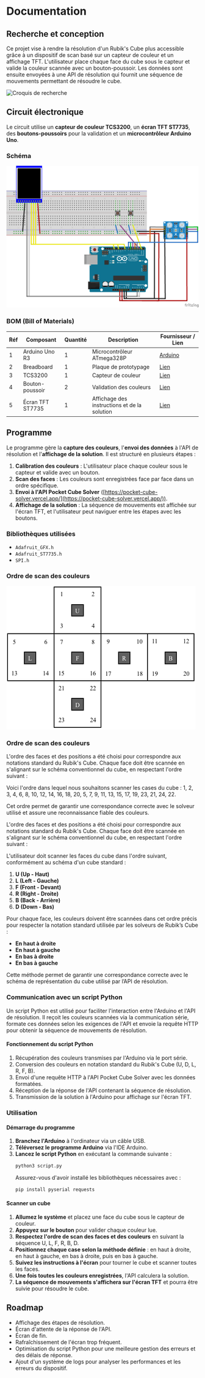 # Documentation

## Recherche et conception

Ce projet vise à rendre la résolution d'un Rubik's Cube plus accessible grâce à un dispositif de scan basé sur un capteur de couleur et un affichage TFT. L'utilisateur place chaque face du cube sous le capteur et valide la couleur scannée avec un bouton-poussoir. Les données sont ensuite envoyées à une API de résolution qui fournit une séquence de mouvements permettant de résoudre le cube.

![Croquis de recherche](/docs/assets/croquis-de-recherche.png)

## Circuit électronique

Le circuit utilise un **capteur de couleur TCS3200**, un **écran TFT ST7735**, des **boutons-poussoirs** pour la validation et un **microcontrôleur Arduino Uno**.

### Schéma

![Schéma du circuit](/docs/assets/CubeResolver_bb.png)

### BOM (Bill of Materials)

| Réf | Composant        | Quantité | Description                                  | Fournisseur / Lien                                            |
| --- | ---------------- | -------- | -------------------------------------------- | ------------------------------------------------------------- |
| 1   | Arduino Uno R3   | 1        | Microcontrôleur ATmega328P                   | [Arduino](https://store.arduino.cc/products/arduino-uno-rev3) |
| 2   | Breadboard       | 1        | Plaque de prototypage                        | [Lien](#)                                                     |
| 3   | TCS3200          | 1        | Capteur de couleur                           | [Lien](#)                                                     |
| 4   | Bouton-poussoir  | 2        | Validation des couleurs                      | [Lien](#)                                                     |
| 5   | Écran TFT ST7735 | 1        | Affichage des instructions et de la solution | [Lien](#)                                                     |

## Programme

Le programme gère la **capture des couleurs**, l'**envoi des données** à l'API de résolution et l'**affichage de la solution**. Il est structuré en plusieurs étapes :

1. **Calibration des couleurs** : L'utilisateur place chaque couleur sous le capteur et valide avec un bouton.
2. **Scan des faces** : Les couleurs sont enregistrées face par face dans un ordre spécifique.
3. **Envoi à l'API Pocket Cube Solver** ([https://pocket-cube-solver.vercel.app/](https://pocket-cube-solver.vercel.app/)).
4. **Affichage de la solution** : La séquence de mouvements est affichée sur l'écran TFT, et l'utilisateur peut naviguer entre les étapes avec les boutons.

### Bibliothèques utilisées

- `Adafruit_GFX.h`
- `Adafruit_ST7735.h`
- `SPI.h`

### Ordre de scan des couleurs

![Schéma du cube](/docs/assets/cube-positions.png)

### Ordre de scan des couleurs

L'ordre des faces et des positions a été choisi pour correspondre aux notations standard du Rubik's Cube. Chaque face doit être scannée en s'alignant sur le schéma conventionnel du cube, en respectant l'ordre suivant :

Voici l'ordre dans lequel nous souhaitons scanner les cases du cube :
1, 2, 3, 4, 6, 8, 10, 12, 14, 16, 18, 20, 5, 7, 9, 11, 13, 15, 17, 19, 23, 21, 24, 22.

Cet ordre permet de garantir une correspondance correcte avec le solveur utilisé et assure une reconnaissance fiable des couleurs.

L'ordre des faces et des positions a été choisi pour correspondre aux notations standard du Rubik's Cube. Chaque face doit être scannée en s'alignant sur le schéma conventionnel du cube, en respectant l'ordre suivant :

L'utilisateur doit scanner les faces du cube dans l'ordre suivant, conformément au schéma d'un cube standard :

1. **U (Up - Haut)**
2. **L (Left - Gauche)**
3. **F (Front - Devant)**
4. **R (Right - Droite)**
5. **B (Back - Arrière)**
6. **D (Down - Bas)**

Pour chaque face, les couleurs doivent être scannées dans cet ordre précis pour respecter la notation standard utilisée par les solveurs de Rubik’s Cube :

- **En haut à droite**
- **En haut à gauche**
- **En bas à droite**
- **En bas à gauche**

Cette méthode permet de garantir une correspondance correcte avec le schéma de représentation du cube utilisé par l’API de résolution.

### Communication avec un script Python

Un script Python est utilisé pour faciliter l'interaction entre l'Arduino et l'API de résolution. Il reçoit les couleurs scannées via la communication série, formate ces données selon les exigences de l'API et envoie la requête HTTP pour obtenir la séquence de mouvements de résolution.

#### Fonctionnement du script Python

1. Récupération des couleurs transmises par l'Arduino via le port série.
2. Conversion des couleurs en notation standard du Rubik's Cube (U, D, L, R, F, B).
3. Envoi d'une requête HTTP à l'API Pocket Cube Solver avec les données formatées.
4. Réception de la réponse de l'API contenant la séquence de résolution.
5. Transmission de la solution à l'Arduino pour affichage sur l'écran TFT.

### Utilisation

#### Démarrage du programme

1. **Branchez l'Arduino** à l'ordinateur via un câble USB.
2. **Téléversez le programme Arduino** via l'IDE Arduino.
3. **Lancez le script Python** en exécutant la commande suivante :
   ```bash
   python3 script.py
   ```
   Assurez-vous d'avoir installé les bibliothèques nécessaires avec :
   ```bash
   pip install pyserial requests
   ```

#### Scanner un cube

1. **Allumez le système** et placez une face du cube sous le capteur de couleur.
2. **Appuyez sur le bouton** pour valider chaque couleur lue.
3. **Respectez l'ordre de scan des faces et des couleurs** en suivant la séquence U, L, F, R, B, D.
4. **Positionnez chaque case selon la méthode définie** : en haut à droite, en haut à gauche, en bas à droite, puis en bas à gauche.
5. **Suivez les instructions à l'écran** pour tourner le cube et scanner toutes les faces.
6. **Une fois toutes les couleurs enregistrées**, l'API calculera la solution.
7. **La séquence de mouvements s'affichera sur l'écran TFT** et pourra être suivie pour résoudre le cube.

## Roadmap

- Affichage des étapes de résolution.
- Écran d'attente de la réponse de l'API.
- Écran de fin.
- Rafraîchissement de l'écran trop fréquent.
- Optimisation du script Python pour une meilleure gestion des erreurs et des délais de réponse.
- Ajout d'un système de logs pour analyser les performances et les erreurs du dispositif.
